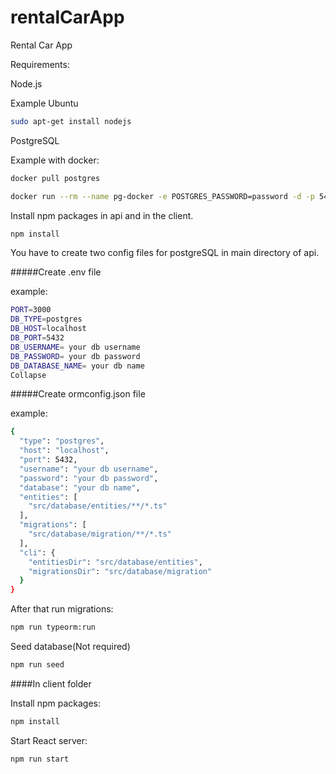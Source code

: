# rentalCarApp
Rental Car App

Requirements:

Node.js 

Example Ubuntu

```bash
sudo apt-get install nodejs
```

PostgreSQL

Example with docker:

```bash 
docker pull postgres

docker run --rm --name pg-docker -e POSTGRES_PASSWORD=password -d -p 5432:5432 -v $HOME/docker/volumes/postgres:/var/lib/postgresql/data postgres
```


Install npm packages in api and in the client.

```bash
npm install
```

You have to create two config files for postgreSQL in main directory of api.

#####Create .env file 

example:
```bash
PORT=3000
DB_TYPE=postgres
DB_HOST=localhost
DB_PORT=5432
DB_USERNAME= your db username
DB_PASSWORD= your db password
DB_DATABASE_NAME= your db name
Collapse
```

#####Create ormconfig.json file

example:

```bash
{
  "type": "postgres",
  "host": "localhost",
  "port": 5432,
  "username": "your db username",
  "password": "your db password",
  "database": "your db name",
  "entities": [
    "src/database/entities/**/*.ts"
  ],
  "migrations": [
    "src/database/migration/**/*.ts"
  ],
  "cli": {
    "entitiesDir": "src/database/entities",
    "migrationsDir": "src/database/migration"
  }
}
```

After that run migrations:

```bash
npm run typeorm:run
```

Seed database(Not required)

```bash
npm run seed
```

####In client folder

Install npm packages:
```bash
npm install
```

Start React server:
```bash
npm run start
```

